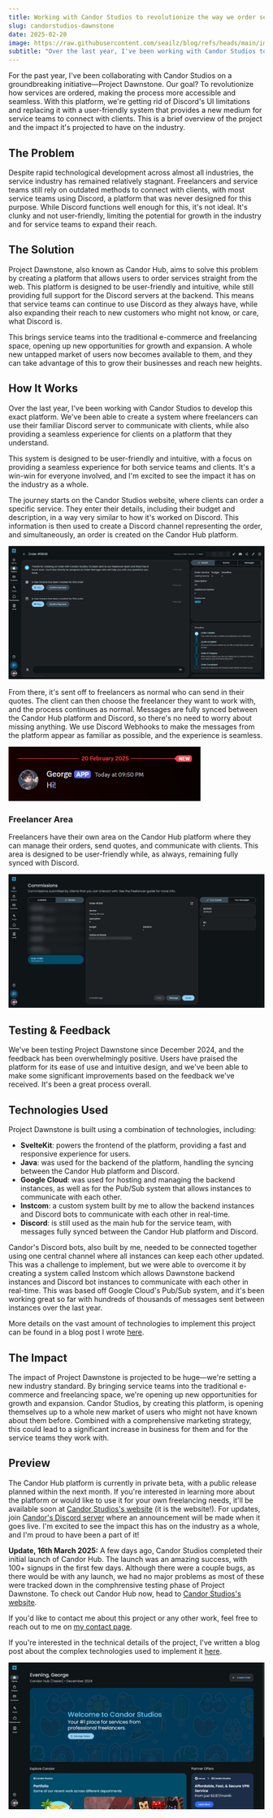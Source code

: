 ```yaml
---
title: Working with Candor Studios to revolutionize the way we order services
slug: candorstudios-dawnstone
date: 2025-02-20
image: https://raw.githubusercontent.com/seailz/blog/refs/heads/main/images/dawnstone/anewera.png
subtitle: "Over the last year, I've been working with Candor Studios to revolutionize the way we order services. This is a brief overview of the project and the impact it's projected to have on the industry."
---
```

For the past year, I've been collaborating with Candor Studios on a groundbreaking initiative—Project Dawnstone. Our goal? To revolutionize how services are ordered, making the process more accessible and seamless. With this platform, we're getting rid of Discord's UI limitations
and replacing it with a user-friendly system that provides a new medium for service teams to connect with clients. This is a brief overview of the project and the impact it's projected to have on the industry.


## The Problem
Despite rapid technological development across almost all industries, the service industry has remained relatively stagnant. Freelancers and service teams still rely on outdated methods to connect with clients,
with most service teams using Discord, a platform that was never designed for this purpose. While Discord functions well enough for this, it's not ideal. It's clunky
and not user-friendly, limiting the potential for growth in the industry and for service teams to expand their reach.

## The Solution
Project Dawnstone, also known as Candor Hub, aims to solve this problem by creating a platform that allows users to order services straight from the web. This platform is designed to be user-friendly and intuitive,
while still providing full support for the Discord servers at the backend. This means that service teams can continue to use Discord as they always have, while also expanding their reach
to new customers who might not know, or care, what Discord is.

This brings service teams into the traditional e-commerce and freelancing space, opening up new opportunities for growth and expansion. A whole new untapped market of users
now becomes available to them, and they can take advantage of this to grow their businesses and reach new heights.

## How It Works
Over the last year, I've been working with Candor Studios to develop this exact platform. We've been able to create a system where freelancers can use their
familiar Discord server to communicate with clients, while also providing a seamless experience for clients on a platform that they understand.

This system is designed to be user-friendly and intuitive, with a focus on providing a seamless experience for both service teams and clients. It's a win-win for everyone involved,
and I'm excited to see the impact it has on the industry as a whole.

The journey starts on the Candor Studios website, where clients can order a specific service. They enter their details, including their budget and description, in a way very
similar to how it's worked on Discord. This information is then used to create a Discord channel representing the order, and simultaneously, an order is created on the 
Candor Hub platform.

![Candor Hub](https://raw.githubusercontent.com/seailz/blog/refs/heads/main/images/dawnstone/order-page.png)

From there, it's sent off to freelancers as normal who can send in their quotes. The client can then choose the freelancer they want to work with, and the process continues as normal.
Messages are fully synced between the Candor Hub platform and Discord, so there's no need to worry about missing anything. We use Discord Webhooks to make the messages
from the platform appear as familiar as possible, and the experience is seamless.

![Candor Hub Webhook Message](https://raw.githubusercontent.com/seailz/blog/refs/heads/main/images/dawnstone/webhook-message.png)

### Freelancer Area
Freelancers have their own area on the Candor Hub platform where they can manage their orders, send quotes, and communicate with clients. This area is designed to be user-friendly
while, as always, remaining fully synced with Discord.

![Candor Hub Freelancer Area](https://raw.githubusercontent.com/seailz/blog/refs/heads/main/images/dawnstone/freelancerarea.png)

## Testing & Feedback
We've been testing Project Dawnstone since December 2024, and the feedback has been overwhelmingly positive. Users have praised the platform for its ease of use and intuitive design,
and we've been able to make some significant improvements based on the feedback we've received. It's been a great process overall.

## Technologies Used
Project Dawnstone is built using a combination of technologies, including:
- **SvelteKit**: powers the frontend of the platform, providing a fast and responsive experience for users.
- **Java**: was used for the backend of the platform, handling the syncing between the Candor Hub platform and Discord.
- **Google Cloud**: was used for hosting and managing the backend instances, as well as for the Pub/Sub system that allows instances to communicate with each other.
- **Instcom**: a custom system built by me to allow the backend instances and Discord bots to communicate with each other in real-time.
- **Discord**: is still used as the main hub for the service team, with messages fully synced between the Candor Hub platform and Discord.

Candor's Discord bots, also built by me, needed to be connected together using one central channel where all instances can keep each other updated.
This was a challenge to implement, but we were able to overcome it by creating a system called Instcom which allows Dawnstone backend instances and
Discord bot instances to communicate with each other in real-time. This was based off Google Cloud's Pub/Sub system, and it's been working great so far
with hundreds of thousands of messages sent between instances over the last year.

More details on the vast amount of technologies to implement this project can be found in a blog post I wrote [here](https://slz.lol/blog/candorstudios-dawnstone-tech).

## The Impact
The impact of Project Dawnstone is projected to be huge—we're setting a new industry standard. By bringing service teams into the traditional e-commerce and freelancing space, we're opening up new opportunities for growth
and expansion. Candor Studios, by creating this platform, is opening themselves up to a whole new market of users who might not have known about them before.
Combined with a comprehensive marketing strategy, this could lead to a significant increase in business for them and for the service teams they work with.

## Preview
The Candor Hub platform is currently in private beta, with a public release planned within the next month. If you're interested in learning more about the platform or would like to
use it for your own freelancing needs, it'll be available soon at [Candor Studios's website](https://candorstudios.net) (it is the website!). For updates, join [Candor's Discord server](https://discord.gg/fpKQS4dq7u) where an announcement will be made when it goes live. I'm excited to see the impact this has on the industry as a whole,
and I'm proud to have been a part of it!

**Update, 16th March 2025:** A few days ago, Candor Studios completed their initial launch of Candor Hub. The launch was an amazing success, with 100+ signups in the first few days. Although there were a couple bugs, as there would be with any launch, we had no major problems as most of these were tracked down in the comphrensive testing phase of Project Dawnstone. To check out Candor Hub now, head to [Candor Studios's website](https://candorstudios.net).

If you'd like to contact me about this project or any other work, feel free to reach out to me on [my contact page](https://slz.lol/contact).

If you're interested in the technical details of the project, I've written a blog post about the complex technologies used to implement it [here](https://slz.lol/blog/candorstudios-dawnstone-tech).

![Candor Hub](https://raw.githubusercontent.com/seailz/blog/refs/heads/main/images/dawnstone/welcome.png)

